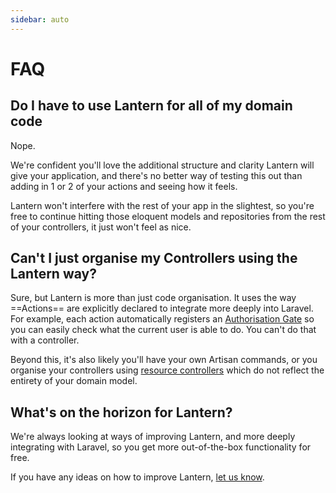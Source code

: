 ```yaml
---
sidebar: auto
---
```


# FAQ

## Do I have to use Lantern for all of my domain code 

Nope.

We're confident you'll love the additional structure and clarity Lantern will give your application, and there's no
better way of testing this out than adding in 1 or 2 of your actions and seeing how it feels.

Lantern won't interfere with the rest of your app in the slightest, so you're free to continue hitting those eloquent models and repositories from
the rest of your controllers, it just won't feel as nice.

## Can't I just organise my Controllers using the Lantern way?

Sure, but Lantern is more than just code organisation. It uses the way ==Actions== are explicitly declared to
integrate more deeply into Laravel. For example, each action automatically registers an [Authorisation Gate](https://laravel.com/docs/master/authorization#gates)
so you can easily check what the current user is able to do. You can't do that with a controller.

Beyond this, it's also likely you'll have your own Artisan commands, or you organise your controllers using [resource controllers](https://laravel.com/docs/master/controllers#resource-controllers)
which do not reflect the entirety of your domain model.

## What's on the horizon for Lantern?

We're always looking at ways of improving Lantern, and more deeply integrating with Laravel, so you get more 
out-of-the-box functionality for free.

If you have any ideas on how to improve Lantern, [let us know](https://github.com/lanternphp/lantern/issues/new).  
